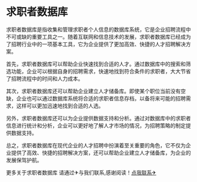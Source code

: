 # 求职者数据库

求职者数据库是指收集和管理求职者个人信息的数据库系统，它是企业招聘流程中不可或缺的重要工具之一。随着互联网和信息技术的发展，求职者数据库已经成为了招聘行业中的一项基本工具，它为企业提供了更加高效、快捷的人才招聘解决方案。

首先，求职者数据库可以帮助企业快速找到合适的人才。通过数据库中的搜索和筛选功能，企业可以根据自身的招聘需求，快速地找到符合条件的求职者，大大节省了招聘流程中的时间和人力成本。

其次，求职者数据库还可以帮助企业建立人才储备库。即使某个职位当前没有空缺，企业也可以通过数据库系统将合适的求职者信息存档，以备将来可能的招聘需求，这样可以更加迅速地找到合适的人选。

另外，求职者数据库还可以为企业提供数据支持和分析。通过对数据库中的求职者信息进行统计和分析，企业可以更好地了解人才市场的情况，为招聘策略的制定提供数据支持。

总之，求职者数据库在现代企业的人才招聘中扮演着至关重要的角色，它不仅为企业提供了高效、快捷的招聘解决方案，还可以帮助企业建立人才储备库，为企业的发展保驾护航。

更多关于求职者数据库 请通过✈与我们联系,感谢阅读！[点我联系✈](https://edge.G208.com)